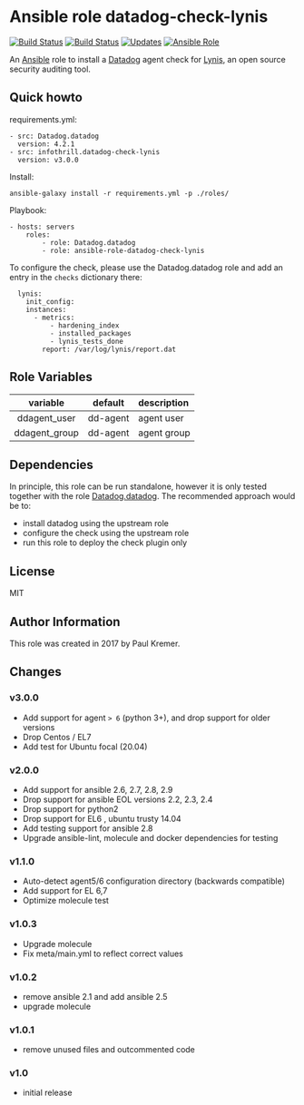 # Ansible role datadog-check-lynis

[![Build Status](https://img.shields.io/travis/infothrill/ansible-role-datadog-check-lynis/master.svg?label=travis_master)](https://travis-ci.org/infothrill/ansible-role-datadog-check-lynis)
[![Build Status](https://img.shields.io/travis/infothrill/ansible-role-datadog-check-lynis/develop.svg?label=travis_develop)](https://travis-ci.org/infothrill/ansible-role-datadog-check-lynis)
[![Updates](https://pyup.io/repos/github/infothrill/ansible-role-datadog-check-lynis/shield.svg)](https://pyup.io/repos/github/infothrill/ansible-role-datadog-check-lynis/)
[![Ansible Role](https://img.shields.io/ansible/role/22962.svg)](https://galaxy.ansible.com/infothrill/datadog-check-lynis/)


An [Ansible](http://www.ansible.com) role to install a
[Datadog](https://www.datadoghq.com) agent check for
[Lynis](https://cisofy.com/lynis/), an open source security auditing tool.

## Quick howto

requirements.yml:

	- src: Datadog.datadog
	  version: 4.2.1
	- src: infothrill.datadog-check-lynis
	  version: v3.0.0

Install:

	ansible-galaxy install -r requirements.yml -p ./roles/

Playbook:

    - hosts: servers
        roles:
		    - role: Datadog.datadog
		    - role: ansible-role-datadog-check-lynis

To configure the check, please use the Datadog.datadog role and add an entry
in the `checks` dictionary there:

	  lynis:
	    init_config:
	    instances:
          - metrics:
		      - hardening_index
		      - installed_packages
		      - lynis_tests_done
		    report: /var/log/lynis/report.dat

## Role Variables

|       variable             | default  | description     |
|:--------------------------:|:--------:|:----------------|
| ddagent_user               | dd-agent | agent user      |
| ddagent_group              | dd-agent | agent group     |

## Dependencies

In principle, this role can be run standalone, however it is only tested together
with the role [Datadog.datadog](https://galaxy.ansible.com/Datadog/datadog/).
The recommended approach would be to:

* install datadog using the upstream role
* configure the check using the upstream role
* run this role to deploy the check plugin only

## License

MIT

## Author Information

This role was created in 2017 by Paul Kremer.


## Changes

### v3.0.0

* Add support for agent `> 6` (python 3+), and drop support for older versions
* Drop Centos / EL7
* Add test for Ubuntu focal (20.04)

### v2.0.0

* Add support for ansible 2.6, 2.7, 2.8, 2.9
* Drop support for ansible EOL versions 2.2, 2.3, 2.4
* Drop support for python2
* Drop support for EL6 , ubuntu trusty 14.04
* Add testing support for ansible 2.8
* Upgrade ansible-lint, molecule and docker dependencies for testing

### v1.1.0

* Auto-detect agent5/6 configuration directory (backwards compatible)
* Add support for EL 6,7
* Optimize molecule test

### v1.0.3

* Upgrade molecule
* Fix meta/main.yml to reflect correct values

### v1.0.2

* remove ansible 2.1 and add ansible 2.5
* upgrade molecule

### v1.0.1

* remove unused files and outcommented code

### v1.0

* initial release

